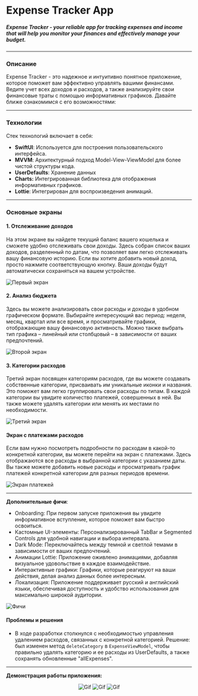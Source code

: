 # Expense Tracker App

##### Expense Tracker - your reliable app for tracking expenses and income that will help you monitor your finances and effectively manage your budget. 

____
### Описание 

Expense Tracker - это надежное и интуитивно понятное приложение, которое поможет вам эффективно управлять вашими финансами. Ведите учет всех доходов и расходов, а также анализируйте свои финансовые траты с помощью информативных графиков. Давайте ближе ознакомимся с его возможностями:

____

### Технологии

Стек технологий включает в себя:
- **SwiftUI**: Используется для построения пользовательского интерфейса.
- **MVVM**: Архитектурный подход Model-View-ViewModel для более чистой структуры кода.
- **UserDefaults**: Хранение данных
- **Charts:** Интегрированная библиотека для отображения информативных графиков.
- **Lottie**: Интегрирован для воспроизведения анимаций.

____

### Основные экраны

#### 1. Отслеживание доходов

На этом экране вы найдете текущий баланс вашего кошелька и сможете удобно отслеживать свои доходы. Здесь собран список ваших доходов, разделенный по датам, что позволяет вам легко отслеживать вашу финансовую историю. Если вы хотите добавить новый доход, просто нажмите соответствующую кнопку. Ваши доходы будут автоматически сохраняться на вашем устройстве.

![Первый экран](https://github.com/Ka4aH4uk/expense-tracker-app/blob/master/firstView.png)

#### 2. Анализ бюджета

Здесь вы можете анализировать свои расходы и доходы в удобном графическом формате. Выбирайте интересующий вас период: неделя, месяц, квартал или все время, и просматривайте графики, отображающие вашу финансовую активность. Можно также выбрать тип графика – линейный или столбцовый – в зависимости от ваших предпочтений.

![Второй экран](https://github.com/Ka4aH4uk/expense-tracker-app/blob/master/secondView.png)

#### 3. Категории расходов

Третий экран посвящен категориям расходов, где вы можете создавать собственные категории, присваивать им уникальные иконки и названия. Это поможет вам легко группировать свои расходы по типам. В каждой категории вы увидите количество платежей, совершенных в ней. Вы также можете удалять категории или менять их местами по необходимости.

![Третий экран](https://github.com/Ka4aH4uk/expense-tracker-app/blob/master/thierdView.png)

#### Экран с платежами расходов
Если вам нужно посмотреть подробности по расходам в какой-то конкретной категории, вы можете перейти на экран с платежами. Здесь отображаются все расходы в выбранной категории с указанием даты. Вы также можете добавить новые расходы и просматривать график платежей конкретной категории для разных периодов времени.

![Экран платежей](https://github.com/Ka4aH4uk/expense-tracker-app/blob/master/detailView.png)
___

**Дополнительные фичи**:
- Onboarding: При первом запуске приложения вы увидите информативное вступление, которое поможет вам быстро освоиться.
- Кастомные UI-элементы: Персонализированный TabBar и Segmented Controls для удобной навигации и выбора интервала.
- Dark Mode: Переключайтесь между темной и светлой темами в зависимости от ваших предпочтений. 
- Анимации Lottie: Приложение оживлено анимациями, добавляя визуальное удовольствие в каждое взаимодействие.
- Интерактивные графики: Графики, которые реагируют на ваши действия, делая анализ данных более интересным. 
- Локализация: Приложение поддерживает русский и английский языки, обеспечивая доступность и удобство использования для максимально широкой аудитории.

![Фичи](https://github.com/Ka4aH4uk/expense-tracker-app/blob/master/feature.png)

#### Проблемы и решения

- В ходе разработки столкнулся с необходимостью управления удалением расходов, связанных с конкретной категорией. Решение: был изменен метод `deleteCategory` в `ExpenseViewModel`, чтобы правильно удалять категорию и ее расходы из UserDefaults, а также сохранять обновленные "allExpenses".

___

**Демонстрация работы приложения:**

<p align="center">
  <img src="https://github.com/Ka4aH4uk/expense-tracker-app/blob/master/reviewApp.gif" alt="Gif">
  
  <img src="https://github.com/Ka4aH4uk/expense-tracker-app/blob/master/moveDelete.gif" alt="Gif">
  
  <img src="https://github.com/Ka4aH4uk/expense-tracker-app/blob/master/switchTheme.gif" alt="Gif">
</p>
